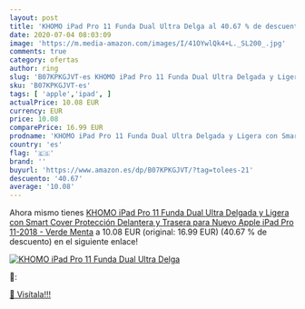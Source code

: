 ```yaml
---
layout: post
title: 'KHOMO iPad Pro 11 Funda Dual Ultra Delga al 40.67 % de descuento'
date: 2020-07-04 08:03:09
image: 'https://m.media-amazon.com/images/I/41OYwlQk4+L._SL200_.jpg'
comments: true
category: ofertas
author: ring
slug: 'B07KPKGJVT-es KHOMO iPad Pro 11 Funda Dual Ultra Delgada y Ligera con...'
sku: 'B07KPKGJVT-es'
tags: [ 'apple','ipad', ]
actualPrice: 10.08 EUR
currency: EUR
price: 10.08
comparePrice: 16.99 EUR
prodname: 'KHOMO iPad Pro 11 Funda Dual Ultra Delgada y Ligera con Smart Cover Protección Delantera y Trasera para Nuevo Apple iPad Pro 11-2018 - Verde Menta'
country: 'es'
flag: '🇪🇸'
brand: ''
buyurl: 'https://www.amazon.es/dp/B07KPKGJVT/?tag=tolees-21'
descuento: '40.67'
average: '10.08'
---
```


Ahora mismo tienes [KHOMO iPad Pro 11 Funda Dual Ultra Delgada y Ligera con Smart Cover Protección Delantera y Trasera para Nuevo Apple iPad Pro 11-2018 - Verde Menta](https://www.amazon.es/dp/B07KPKGJVT/?tag=tolees-21) a 10.08 EUR (original: 16.99 EUR) (40.67 %  de descuento) en el siguiente enlace!

[![KHOMO iPad Pro 11 Funda Dual Ultra Delga](https://m.media-amazon.com/images/I/41OYwlQk4+L._SL200_.jpg)](https://www.amazon.es/dp/B07KPKGJVT/?tag=tolees-21)

🔎:


[🛒 Visítala!!!](https://www.amazon.es/dp/B07KPKGJVT/?tag=tolees-21)
